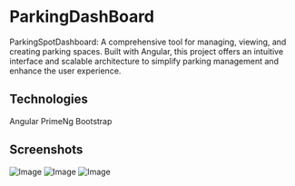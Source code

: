 # ParkingDashBoard

ParkingSpotDashboard: A comprehensive tool for managing, viewing, and creating parking spaces. Built with Angular, this project offers an intuitive interface and scalable architecture to simplify parking management and enhance the user experience.

## Technologies
Angular
PrimeNg
Bootstrap

## Screenshots
![Image](https://github.com/user-attachments/assets/baec917f-3b06-4331-9db7-11e4d7c26a7b)
![Image](https://github.com/user-attachments/assets/64593d27-dfb4-445b-a764-f9c1399489e4)
![Image](https://github.com/user-attachments/assets/8f981f69-3a75-4995-8757-3ff88dbf8da6)


